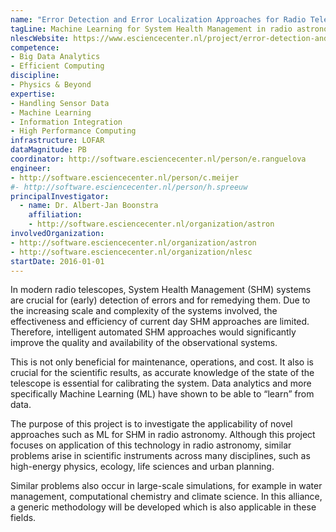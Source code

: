 ```yaml
---
name: "Error Detection and Error Localization Approaches for Radio Telescope System Health Management"
tagLine: Machine Learning for System Health Management in radio astronomy
nlescWebsite: https://www.esciencecenter.nl/project/error-detection-and-error-localization
competence:
- Big Data Analytics
- Efficient Computing
discipline:
- Physics & Beyond
expertise:
- Handling Sensor Data
- Machine Learning
- Information Integration
- High Performance Computing
infrastructure: LOFAR
dataMagnitude: PB
coordinator: http://software.esciencecenter.nl/person/e.ranguelova
engineer:
- http://software.esciencecenter.nl/person/c.meijer
#- http://software.esciencecenter.nl/person/h.spreeuw
principalInvestigator:
  - name: Dr. Albert-Jan Boonstra
    affiliation:
    - http://software.esciencecenter.nl/organization/astron
involvedOrganization:
- http://software.esciencecenter.nl/organization/astron
- http://software.esciencecenter.nl/organization/nlesc
startDate: 2016-01-01
---
```

In modern radio telescopes, System Health Management (SHM) systems are
crucial for (early) detection of errors and for remedying them. Due to
the increasing scale and complexity of the systems involved, the
effectiveness and efficiency of current day SHM approaches are
limited. Therefore, intelligent automated SHM approaches would
significantly improve the quality and availability of the
observational systems.

This is not only beneficial for maintenance, operations, and cost. It
also is crucial for the scientific results, as accurate knowledge of
the state of the telescope is essential for calibrating the
system. Data analytics and more specifically Machine Learning (ML)
have shown to be able to “learn” from data.

The purpose of this project is to investigate the applicability of
novel approaches such as ML for SHM in radio astronomy. Although this
project focuses on application of this technology in radio astronomy,
similar problems arise in scientific instruments across many
disciplines, such as high-energy physics, ecology, life sciences and
urban planning.


Similar problems also occur in large-scale simulations, for example in
water management, computational chemistry and climate science. In this
alliance, a generic methodology will be developed which is also
applicable in these fields.
